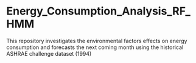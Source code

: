 # Energy_Consumption_Analysis_RF_HMM
This repository investigates the environmental factors effects on energy consumption and forecasts the next coming month using the historical ASHRAE challenge dataset (1994)
